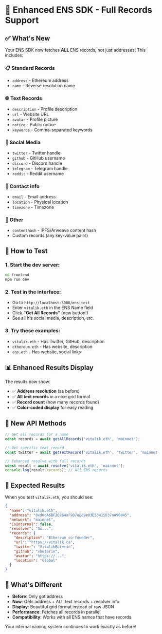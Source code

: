 # 🎯 Enhanced ENS SDK - Full Records Support

## ✅ What's New

Your ENS SDK now fetches **ALL** ENS records, not just addresses! This includes:

### 📋 **Standard Records**
- `address` - Ethereum address
- `name` - Reverse resolution name

### 🌐 **Text Records**
- `description` - Profile description
- `url` - Website URL
- `avatar` - Profile picture
- `notice` - Public notice
- `keywords` - Comma-separated keywords

### 📱 **Social Media**
- `twitter` - Twitter handle
- `github` - GitHub username
- `discord` - Discord handle
- `telegram` - Telegram handle
- `reddit` - Reddit username

### 📧 **Contact Info**
- `email` - Email address
- `location` - Physical location
- `timezone` - Timezone

### 🔗 **Other**
- `contenthash` - IPFS/Arweave content hash
- Custom records (any key-value pairs)

## 🧪 How to Test

### 1. **Start the dev server:**
```bash
cd frontend
npm run dev
```

### 2. **Test in the interface:**
- Go to `http://localhost:3000/ens-test`
- Enter `vitalik.eth` in the ENS Name field
- Click **"Get All Records"** (new button!)
- See all his social media, description, etc.

### 3. **Try these examples:**
- `vitalik.eth` - Has Twitter, GitHub, description
- `ethereum.eth` - Has website, description
- `ens.eth` - Has website, social links

## 📊 **Enhanced Results Display**

The results now show:
- ✅ **Address resolution** (as before)
- ✅ **All text records** in a nice grid format
- ✅ **Record count** (how many records found)
- ✅ **Color-coded display** for easy reading

## 🔧 **New API Methods**

```typescript
// Get all records for a name
const records = await getAllRecords('vitalik.eth', 'mainnet');

// Get specific text record
const twitter = await getTextRecord('vitalik.eth', 'twitter', 'mainnet');

// Enhanced resolve with full records
const result = await resolve('vitalik.eth', 'mainnet');
console.log(result.records); // All ENS records
```

## 🎯 **Expected Results**

When you test `vitalik.eth`, you should see:
```json
{
  "name": "vitalik.eth",
  "address": "0xd8dA6BF26964aF9D7eEd9e03E53415D37aA96045",
  "network": "mainnet",
  "isInternal": false,
  "resolver": "0x...",
  "records": {
    "description": "Ethereum co-founder",
    "url": "https://vitalik.ca",
    "twitter": "VitalikButerin",
    "github": "vbuterin",
    "avatar": "https://...",
    "location": "Global"
  }
}
```

## 🚀 **What's Different**

- **Before**: Only got address
- **Now**: Gets address + ALL text records + resolver info
- **Display**: Beautiful grid format instead of raw JSON
- **Performance**: Fetches all records in parallel
- **Compatibility**: Works with all ENS names that have records

Your internal naming system continues to work exactly as before!
